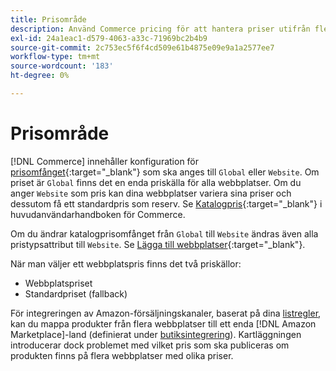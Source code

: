 ```yaml
---
title: Prisområde
description: Använd Commerce pricing för att hantera priser utifrån flera webbplatser eller globalt.
exl-id: 24a1eac1-d579-4063-a33c-71969bc2b4b9
source-git-commit: 2c753ec5f6f4cd509e61b4875e09e9a1a2577ee7
workflow-type: tm+mt
source-wordcount: '183'
ht-degree: 0%

---
```


# Prisområde

[!DNL Commerce] innehåller konfiguration för  [prisomfånget](https://docs.magento.com/user-guide/configuration/catalog/catalog.html#price){:target=&quot;_blank&quot;} som ska anges till  `Global` eller  `Website`. Om priset är `Global` finns det en enda priskälla för alla webbplatser. Om du anger `Website` som pris kan dina webbplatser variera sina priser och dessutom få ett standardpris som reserv. Se [Katalogpris](https://docs.magento.com/user-guide/configuration/catalog/catalog.html#price){:target=&quot;_blank&quot;} i huvudanvändarhandboken för Commerce.

Om du ändrar katalogprisomfånget från `Global` till `Website` ändras även alla pristypsattribut till `Website`. Se [Lägga till webbplatser](https://docs.magento.com/user-guide/stores/stores-all-create-website.html){:target=&quot;_blank&quot;}.

När man väljer ett webbplatspris finns det två priskällor:

- Webbplatspriset
- Standardpriset (fallback)

För integreringen av Amazon-försäljningskanaler, baserat på dina [listregler](./listing-rules.md), kan du mappa produkter från flera webbplatser till ett enda [!DNL Amazon Marketplace]-land (definierat under [butiksintegrering](./store-integration.md)). Kartläggningen introducerar dock problemet med vilket pris som ska publiceras om produkten finns på flera webbplatser med olika priser.
